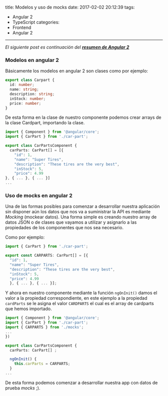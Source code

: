 title: Modelos y uso de mocks
date: 2017-02-02 20:12:39
tags:
- Angular 2
- TypeScript
categories:
- Frontend
- Angular 2
---
*El siguiente post es continuación del **[resumen de Angular 2](/2017/01/30/angular2/)***

### Modelos en angular 2

Básicamente los modelos en angular 2 son clases como por ejemplo:

```typescript
export class Carpart {
  id: number;
  name: string;
  description: string;
  inStock: number;
  price: number;
}
```


De esta forma en la clase de nuestro componente podemos crear arrays de la clase Cardpart, importando la clase.

```typescript
import { Component } from '@angular/core';
import { CarPart } from './car-part';

export class CarPartsComponent {
  carParts: CarPart[] = [{
    "id": 1,
    "name": "Super Tires",
    "description": "These tires are the very best",
    "inStock": 5,
    "price": 4.99
}, { ... }, { ... }]
...

```

### Uso de mocks en angular 2

Una de las formas posibles para comenzar a desarrollar nuestra aplicación sin disponer aún los datos que nos va a suministrar la API es mediante *Mocking* (mockear datos).
Una forma simple es creando nuestro array de datos JSON o de clases que vayamos a utilizar y asignarlo a las propiedades de los componentes que nos sea necesario.

Como por ejemplo:

```typescript
import { CarPart } from './car-part';

export const CARPARTS: CarPart[] = [{
  "id": 1,
  "name": "Super Tires",
  "description": "These tires are the very best",
  "inStock": 5,
  "price": 4.99
  }, { ... }, { ... }];
```

Y ahora en nuestro componente mediante la función `ngOnInit()` damos el valor a la propiedad correspondiente, en este ejemplo a la propiedad `cardParts` se le asigna el valor `CARDPARTS` el cual es el array de cardparts que hemos importado.

```typescript
import { Component } from '@angular/core';
import { CarPart } from './car-part';
import { CARPARTS } from './mocks';
...
})

export class CarPartsComponent {
  carParts: CarPart[] ;

  ngOnInit() {
    this.carParts = CARPARTS;
  }
...
```

De esta forma podemos comenzar a desarrollar nuestra app con datos de prueba *mocks* ;).
